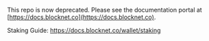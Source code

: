 This repo is now deprecated. Please see the documentation portal at [https://docs.blocknet.co](https://docs.blocknet.co).

Staking Guide:
https://docs.blocknet.co/wallet/staking
